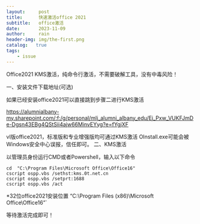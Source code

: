 ```yaml
---
layout:     post
title:      快速激活office 2021
subtitle:   office激活
date:       2023-11-09
author:     rain
header-img: img/the-first.png
catalog:   true
tags:
    - issue
---
```


Office2021 KMS激活，纯命令行激活，不需要破解工具，没有中毒风险！

一、安装文件下载地址(可选)

如果已经安装office2021可以直接跳到步骤二进行KMS激活

https://alumnialbany-my.sharepoint.com/:f:/g/personal/mlj_alumni_albany_edu/Ej_Pxw_VUKFJmDe-Dgsn43EBg4QStSii4ajw66MinvEYyg?e=fYgjXF

vl版office2021，标准版和专业增强版均可通过KMS激活
OInstall.exe可能会被Windows安全中心误报，信任即可。
二、KMS激活

以管理员身份运行CMD或者Powershell，输入以下命令

```
cd  "C:\Program Files\Microsoft Office\Office16"
cscript ospp.vbs /sethst:kms.0t.net.cn
cscript ospp.vbs /setprt:1688
cscript ospp.vbs /act
```
*32位office2021安装位置 “C:\Program Files (x86)\Microsoft Office\Office16”`

等待激活完成即可！
